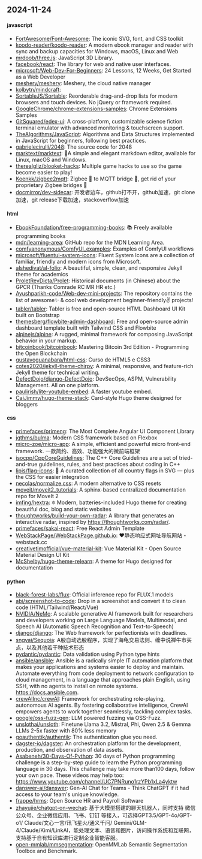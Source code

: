 ## 2024-11-24

#### javascript
* [FortAwesome/Font-Awesome](https://github.com/FortAwesome/Font-Awesome): The iconic SVG, font, and CSS toolkit
* [koodo-reader/koodo-reader](https://github.com/koodo-reader/koodo-reader): A modern ebook manager and reader with sync and backup capacities for Windows, macOS, Linux and Web
* [mrdoob/three.js](https://github.com/mrdoob/three.js): JavaScript 3D Library.
* [facebook/react](https://github.com/facebook/react): The library for web and native user interfaces.
* [microsoft/Web-Dev-For-Beginners](https://github.com/microsoft/Web-Dev-For-Beginners): 24 Lessons, 12 Weeks, Get Started as a Web Developer
* [meshery/meshery](https://github.com/meshery/meshery): Meshery, the cloud native manager
* [kolbytn/mindcraft](https://github.com/kolbytn/mindcraft): 
* [SortableJS/Sortable](https://github.com/SortableJS/Sortable): Reorderable drag-and-drop lists for modern browsers and touch devices. No jQuery or framework required.
* [GoogleChrome/chrome-extensions-samples](https://github.com/GoogleChrome/chrome-extensions-samples): Chrome Extensions Samples
* [GitSquared/edex-ui](https://github.com/GitSquared/edex-ui): A cross-platform, customizable science fiction terminal emulator with advanced monitoring & touchscreen support.
* [TheAlgorithms/JavaScript](https://github.com/TheAlgorithms/JavaScript): Algorithms and Data Structures implemented in JavaScript for beginners, following best practices.
* [gabrielecirulli/2048](https://github.com/gabrielecirulli/2048): The source code for 2048
* [marktext/marktext](https://github.com/marktext/marktext): 📝A simple and elegant markdown editor, available for Linux, macOS and Windows.
* [therealgliz/blooket-hacks](https://github.com/therealgliz/blooket-hacks): Multiple game hacks to use so the game become easier to play!
* [Koenkk/zigbee2mqtt](https://github.com/Koenkk/zigbee2mqtt): Zigbee 🐝 to MQTT bridge 🌉, get rid of your proprietary Zigbee bridges 🔨
* [docmirror/dev-sidecar](https://github.com/docmirror/dev-sidecar): 开发者边车，github打不开，github加速，git clone加速，git release下载加速，stackoverflow加速

#### html
* [EbookFoundation/free-programming-books](https://github.com/EbookFoundation/free-programming-books): 📚 Freely available programming books
* [mdn/learning-area](https://github.com/mdn/learning-area): GitHub repo for the MDN Learning Area.
* [comfyanonymous/ComfyUI_examples](https://github.com/comfyanonymous/ComfyUI_examples): Examples of ComfyUI workflows
* [microsoft/fluentui-system-icons](https://github.com/microsoft/fluentui-system-icons): Fluent System Icons are a collection of familiar, friendly and modern icons from Microsoft.
* [alshedivat/al-folio](https://github.com/alshedivat/al-folio): A beautiful, simple, clean, and responsive Jekyll theme for academics
* [ProletRevDicta/Prolet](https://github.com/ProletRevDicta/Prolet): Historical documents (in Chinese) about the GPCR (Thanks Comrade RC MR HR etc.)
* [Ayushparikh-code/Web-dev-mini-projects](https://github.com/Ayushparikh-code/Web-dev-mini-projects): The repository contains the list of awesome✨ & cool web development beginner-friendly✌️ projects!
* [tabler/tabler](https://github.com/tabler/tabler): Tabler is free and open-source HTML Dashboard UI Kit built on Bootstrap
* [themesberg/flowbite-admin-dashboard](https://github.com/themesberg/flowbite-admin-dashboard): Free and open-source admin dashboard template built with Tailwind CSS and Flowbite
* [alpinejs/alpine](https://github.com/alpinejs/alpine): A rugged, minimal framework for composing JavaScript behavior in your markup.
* [bitcoinbook/bitcoinbook](https://github.com/bitcoinbook/bitcoinbook): Mastering Bitcoin 3rd Edition - Programming the Open Blockchain
* [gustavoguanabara/html-css](https://github.com/gustavoguanabara/html-css): Curso de HTML5 e CSS3
* [cotes2020/jekyll-theme-chirpy](https://github.com/cotes2020/jekyll-theme-chirpy): A minimal, responsive, and feature-rich Jekyll theme for technical writing.
* [DefectDojo/django-DefectDojo](https://github.com/DefectDojo/django-DefectDojo): DevSecOps, ASPM, Vulnerability Management. All on one platform.
* [paulirish/lite-youtube-embed](https://github.com/paulirish/lite-youtube-embed): A faster youtube embed.
* [CaiJimmy/hugo-theme-stack](https://github.com/CaiJimmy/hugo-theme-stack): Card-style Hugo theme designed for bloggers

#### css
* [primefaces/primeng](https://github.com/primefaces/primeng): The Most Complete Angular UI Component Library
* [jgthms/bulma](https://github.com/jgthms/bulma): Modern CSS framework based on Flexbox
* [micro-zoe/micro-app](https://github.com/micro-zoe/micro-app): A simple, efficient and powerful micro front-end framework. 一款简约、高效、功能强大的微前端框架
* [isocpp/CppCoreGuidelines](https://github.com/isocpp/CppCoreGuidelines): The C++ Core Guidelines are a set of tried-and-true guidelines, rules, and best practices about coding in C++
* [lipis/flag-icons](https://github.com/lipis/flag-icons): 🎏 A curated collection of all country flags in SVG — plus the CSS for easier integration
* [necolas/normalize.css](https://github.com/necolas/normalize.css): A modern alternative to CSS resets
* [moveit/moveit2_tutorials](https://github.com/moveit/moveit2_tutorials): A sphinx-based centralized documentation repo for MoveIt 2
* [imfing/hextra](https://github.com/imfing/hextra): 🔯 Modern, batteries-included Hugo theme for creating beautiful doc, blog and static websites
* [thoughtworks/build-your-own-radar](https://github.com/thoughtworks/build-your-own-radar): A library that generates an interactive radar, inspired by https://thoughtworks.com/radar/.
* [primefaces/sakai-react](https://github.com/primefaces/sakai-react): Free React Admin Template
* [WebStackPage/WebStackPage.github.io](https://github.com/WebStackPage/WebStackPage.github.io): ❤️静态响应式网址导航网站 - webstack.cc
* [creativetimofficial/vue-material-kit](https://github.com/creativetimofficial/vue-material-kit): Vue Material Kit - Open Source Material Design UI Kit
* [McShelby/hugo-theme-relearn](https://github.com/McShelby/hugo-theme-relearn): A theme for Hugo designed for documentation

#### python
* [black-forest-labs/flux](https://github.com/black-forest-labs/flux): Official inference repo for FLUX.1 models
* [abi/screenshot-to-code](https://github.com/abi/screenshot-to-code): Drop in a screenshot and convert it to clean code (HTML/Tailwind/React/Vue)
* [NVIDIA/NeMo](https://github.com/NVIDIA/NeMo): A scalable generative AI framework built for researchers and developers working on Large Language Models, Multimodal, and Speech AI (Automatic Speech Recognition and Text-to-Speech)
* [django/django](https://github.com/django/django): The Web framework for perfectionists with deadlines.
* [sngyai/Sequoia](https://github.com/sngyai/Sequoia): A股自动选股程序，实现了海龟交易法则、缠中说禅牛市买点，以及其他若干种技术形态
* [pydantic/pydantic](https://github.com/pydantic/pydantic): Data validation using Python type hints
* [ansible/ansible](https://github.com/ansible/ansible): Ansible is a radically simple IT automation platform that makes your applications and systems easier to deploy and maintain. Automate everything from code deployment to network configuration to cloud management, in a language that approaches plain English, using SSH, with no agents to install on remote systems. https://docs.ansible.com.
* [crewAIInc/crewAI](https://github.com/crewAIInc/crewAI): Framework for orchestrating role-playing, autonomous AI agents. By fostering collaborative intelligence, CrewAI empowers agents to work together seamlessly, tackling complex tasks.
* [google/oss-fuzz-gen](https://github.com/google/oss-fuzz-gen): LLM powered fuzzing via OSS-Fuzz.
* [unslothai/unsloth](https://github.com/unslothai/unsloth): Finetune Llama 3.2, Mistral, Phi, Qwen 2.5 & Gemma LLMs 2-5x faster with 80% less memory
* [goauthentik/authentik](https://github.com/goauthentik/authentik): The authentication glue you need.
* [dagster-io/dagster](https://github.com/dagster-io/dagster): An orchestration platform for the development, production, and observation of data assets.
* [Asabeneh/30-Days-Of-Python](https://github.com/Asabeneh/30-Days-Of-Python): 30 days of Python programming challenge is a step-by-step guide to learn the Python programming language in 30 days. This challenge may take more than100 days, follow your own pace. These videos may help too: https://www.youtube.com/channel/UC7PNRuno1rzYPb1xLa4yktw
* [danswer-ai/danswer](https://github.com/danswer-ai/danswer): Gen-AI Chat for Teams - Think ChatGPT if it had access to your team's unique knowledge.
* [frappe/hrms](https://github.com/frappe/hrms): Open Source HR and Payroll Software
* [zhayujie/chatgpt-on-wechat](https://github.com/zhayujie/chatgpt-on-wechat): 基于大模型搭建的聊天机器人，同时支持 微信公众号、企业微信应用、飞书、钉钉 等接入，可选择GPT3.5/GPT-4o/GPT-o1/ Claude/文心一言/讯飞星火/通义千问/ Gemini/GLM-4/Claude/Kimi/LinkAI，能处理文本、语音和图片，访问操作系统和互联网，支持基于自有知识库进行定制企业智能客服。
* [open-mmlab/mmsegmentation](https://github.com/open-mmlab/mmsegmentation): OpenMMLab Semantic Segmentation Toolbox and Benchmark.
